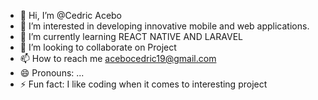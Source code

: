 - 👋 Hi, I’m @Cedric Acebo
- 👀 I’m interested in developing innovative mobile and web applications.
- 🌱 I’m currently learning REACT NATIVE AND LARAVEL
- 💞️ I’m looking to collaborate on Project 
- 📫 How to reach me acebocedric19@gmail.com
- 😄 Pronouns: ...
- ⚡ Fun fact: I like coding when it comes to interesting project

<!---
CedInfinity/CedInfinity is a ✨ special ✨ repository because its `README.md` (this file) appears on your GitHub profile.
You can click the Preview link to take a look at your changes.
--->
